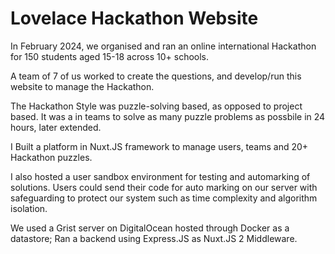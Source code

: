 # Lovelace Hackathon Website
In February 2024, we organised and ran an online international Hackathon for 150 students aged 15-18 across 10+ schools.

A team of 7 of us worked to create the questions, and develop/run this website to manage the Hackathon.

The Hackathon Style was puzzle-solving based, as opposed to project based. It was a in teams to solve as many puzzle problems as possbile in 24 hours, later extended.

I Built a platform in Nuxt.JS framework to manage users, teams and 20+ Hackathon puzzles.

I also hosted a user sandbox environment for testing and automarking of solutions. Users could send their code for auto marking on our server with safeguarding to protect our system such as time complexity and algorithm isolation.

We used a Grist server on DigitalOcean hosted through Docker as a datastore; Ran a backend using Express.JS as Nuxt.JS 2 Middleware.
